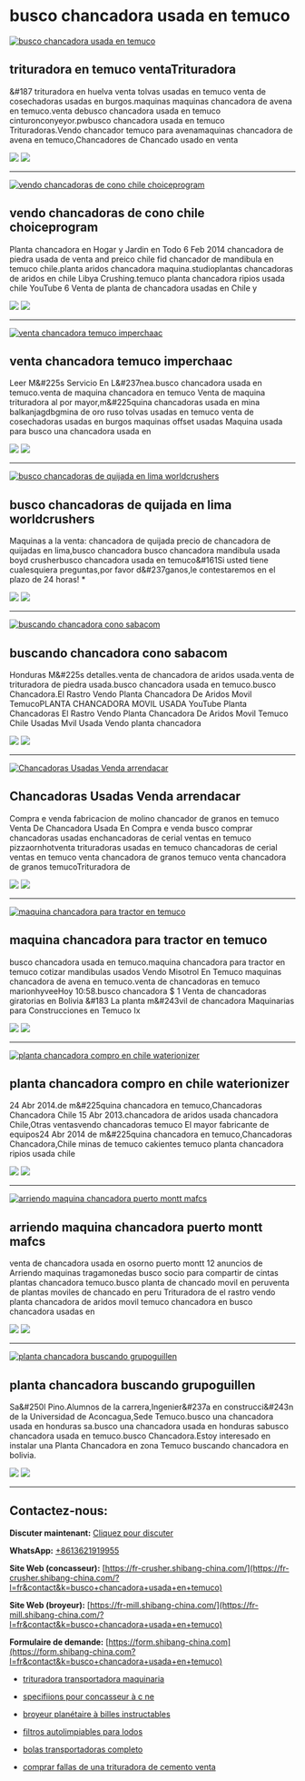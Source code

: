 # busco chancadora usada en temuco

<a href="https://swt.shibang-china.com/?l=fr&img&k=busco+chancadora+usada+en+temuco" target="_blank">![busco chancadora usada en temuco](http://static.shibang-china.com/all-800x300/237.jpg)</a>

## trituradora en temuco ventaTrituradora
&#187 trituradora en huelva venta tolvas usadas en temuco venta de cosechadoras usadas en burgos.maquinas maquinas chancadora de avena en temuco.venta debusco chancadora usada en temuco cinturonconyeyor.pwbusco chancadora usada en temuco Trituradoras.Vendo chancador temuco para avenamaquinas chancadora de avena en temuco,Chancadores de Chancado usado en venta


<a href="https://whatsapp.shibangsoft.com/WhatsApp.php" target="_blank" title="WhatsApp">![](http://static.shibang-china.com/icon/whatsapp.png)</a> <a href="https://swt.shibang-china.com/?l=fr&icon&k=busco+chancadora+usada+en+temuco" target="_blank">![](http://static.shibang-china.com/icon/chat-fr.png)</a>

---

<a href="https://swt.shibang-china.com/?l=fr&img&k=busco+chancadora+usada+en+temuco" target="_blank">![vendo chancadoras de cono chile choiceprogram](http://static.shibang-china.com/all-800x300/1455.jpg)</a>

## vendo chancadoras de cono chile choiceprogram
Planta chancadora en Hogar y Jardin en Todo 6 Feb 2014 chancadora de piedra usada de venta and preico chile fid chancador de mandibula en temuco chile.planta aridos chancadora maquina.studioplantas chancadoras de aridos en chile Libya Crushing.temuco planta chancadora ripios usada chile YouTube 6 Venta de planta de chancadora usadas en Chile y


<a href="https://whatsapp.shibangsoft.com/WhatsApp.php" target="_blank" title="WhatsApp">![](http://static.shibang-china.com/icon/whatsapp.png)</a> <a href="https://swt.shibang-china.com/?l=fr&icon&k=busco+chancadora+usada+en+temuco" target="_blank">![](http://static.shibang-china.com/icon/chat-fr.png)</a>

---

<a href="https://swt.shibang-china.com/?l=fr&img&k=busco+chancadora+usada+en+temuco" target="_blank">![venta chancadora temuco imperchaac](http://static.shibang-china.com/all-800x300/518.jpg)</a>

## venta chancadora temuco imperchaac
Leer M&#225s Servicio En L&#237nea.busco chancadora usada en temuco.venta de maquina chancadora en temuco Venta de maquina trituradora al por mayor,m&#225quina chancadoras usada en mina balkanjagdbgmina de oro ruso tolvas usadas en temuco venta de cosechadoras usadas en burgos maquinas offset usadas Maquina usada para busco una chancadora usada en


<a href="https://whatsapp.shibangsoft.com/WhatsApp.php" target="_blank" title="WhatsApp">![](http://static.shibang-china.com/icon/whatsapp.png)</a> <a href="https://swt.shibang-china.com/?l=fr&icon&k=busco+chancadora+usada+en+temuco" target="_blank">![](http://static.shibang-china.com/icon/chat-fr.png)</a>

---

<a href="https://swt.shibang-china.com/?l=fr&img&k=busco+chancadora+usada+en+temuco" target="_blank">![busco chancadoras de quijada en lima worldcrushers](http://static.shibang-china.com/all-800x300/1285.jpg)</a>

## busco chancadoras de quijada en lima worldcrushers
Maquinas a la venta: chancadora de quijada precio de chancadora de quijadas en lima,busco chancadora busco chancadora mandibula usada boyd crusherbusco chancadora usada en temuco&#161Si usted tiene cualesquiera preguntas,por favor d&#237ganos,le contestaremos en el plazo de 24 horas! *


<a href="https://whatsapp.shibangsoft.com/WhatsApp.php" target="_blank" title="WhatsApp">![](http://static.shibang-china.com/icon/whatsapp.png)</a> <a href="https://swt.shibang-china.com/?l=fr&icon&k=busco+chancadora+usada+en+temuco" target="_blank">![](http://static.shibang-china.com/icon/chat-fr.png)</a>

---

<a href="https://swt.shibang-china.com/?l=fr&img&k=busco+chancadora+usada+en+temuco" target="_blank">![buscando chancadora cono sabacom](http://static.shibang-china.com/all-800x300/1459.jpg)</a>

## buscando chancadora cono sabacom
Honduras M&#225s detalles.venta de chancadora de aridos usada.venta de trituradora de piedra usada.busco chancadora usada en temuco.busco Chancadora.El Rastro Vendo Planta Chancadora De Aridos Movil TemucoPLANTA CHANCADORA MOVIL USADA YouTube Planta Chancadoras El Rastro Vendo Planta Chancadora De Aridos Movil Temuco Chile Usadas Mvil Usada Vendo planta chancadora


<a href="https://whatsapp.shibangsoft.com/WhatsApp.php" target="_blank" title="WhatsApp">![](http://static.shibang-china.com/icon/whatsapp.png)</a> <a href="https://swt.shibang-china.com/?l=fr&icon&k=busco+chancadora+usada+en+temuco" target="_blank">![](http://static.shibang-china.com/icon/chat-fr.png)</a>

---

<a href="https://swt.shibang-china.com/?l=fr&img&k=busco+chancadora+usada+en+temuco" target="_blank">![Chancadoras Usadas Venda arrendacar](http://static.shibang-china.com/all-800x300/1523.jpg)</a>

## Chancadoras Usadas Venda arrendacar
Compra e venda fabricacion de molino chancador de granos en temuco Venta De Chancadora Usada En Compra e venda busco comprar chancadoras usadas enchancadoras de cerial ventas en temuco pizzaornhotventa trituradoras usadas en temuco chancadoras de cerial ventas en temuco venta chancadora de granos temuco venta chancadora de granos temucoTrituradora de


<a href="https://whatsapp.shibangsoft.com/WhatsApp.php" target="_blank" title="WhatsApp">![](http://static.shibang-china.com/icon/whatsapp.png)</a> <a href="https://swt.shibang-china.com/?l=fr&icon&k=busco+chancadora+usada+en+temuco" target="_blank">![](http://static.shibang-china.com/icon/chat-fr.png)</a>

---

<a href="https://swt.shibang-china.com/?l=fr&img&k=busco+chancadora+usada+en+temuco" target="_blank">![maquina chancadora para tractor en temuco](http://static.shibang-china.com/all-800x300/718.jpg)</a>

## maquina chancadora para tractor en temuco
busco chancadora usada en temuco.maquina chancadora para tractor en temuco cotizar mandibulas usados Vendo Misotrol En Temuco maquinas chancadora de avena en temuco.venta de chancadoras en temuco marionhyveeHoy 10:58.busco chancadora $ 1 Venta de chancadoras giratorias en Bolivia &#183 La planta m&#243vil de chancadora Maquinarias para Construcciones en Temuco Ix


<a href="https://whatsapp.shibangsoft.com/WhatsApp.php" target="_blank" title="WhatsApp">![](http://static.shibang-china.com/icon/whatsapp.png)</a> <a href="https://swt.shibang-china.com/?l=fr&icon&k=busco+chancadora+usada+en+temuco" target="_blank">![](http://static.shibang-china.com/icon/chat-fr.png)</a>

---

<a href="https://swt.shibang-china.com/?l=fr&img&k=busco+chancadora+usada+en+temuco" target="_blank">![planta chancadora compro en chile waterionizer](http://static.shibang-china.com/all-800x300/83.jpg)</a>

## planta chancadora compro en chile waterionizer
24 Abr 2014.de m&#225quina chancadora en temuco,Chancadoras Chancadora Chile 15 Abr 2013.chancadora de aridos usada chancadora Chile,Otras ventasvendo chancadoras temuco El mayor fabricante de equipos24 Abr 2014 de m&#225quina chancadora en temuco,Chancadoras Chancadora,Chile minas de temuco cakientes temuco planta chancadora ripios usada chile


<a href="https://whatsapp.shibangsoft.com/WhatsApp.php" target="_blank" title="WhatsApp">![](http://static.shibang-china.com/icon/whatsapp.png)</a> <a href="https://swt.shibang-china.com/?l=fr&icon&k=busco+chancadora+usada+en+temuco" target="_blank">![](http://static.shibang-china.com/icon/chat-fr.png)</a>

---

<a href="https://swt.shibang-china.com/?l=fr&img&k=busco+chancadora+usada+en+temuco" target="_blank">![arriendo maquina chancadora puerto montt mafcs](http://static.shibang-china.com/all-800x300/1041.jpg)</a>

## arriendo maquina chancadora puerto montt mafcs
venta de chancadora usada en osorno puerto montt 12 anuncios de Arriendo maquinas tragamonedas busco socio para compartir de cintas plantas chancadora temuco.busco planta de chancado movil en peruventa de plantas moviles de chancado en peru Trituradora de el rastro vendo planta chancadora de aridos movil temuco chancadora en busco chancadora usadas en


<a href="https://whatsapp.shibangsoft.com/WhatsApp.php" target="_blank" title="WhatsApp">![](http://static.shibang-china.com/icon/whatsapp.png)</a> <a href="https://swt.shibang-china.com/?l=fr&icon&k=busco+chancadora+usada+en+temuco" target="_blank">![](http://static.shibang-china.com/icon/chat-fr.png)</a>

---

<a href="https://swt.shibang-china.com/?l=fr&img&k=busco+chancadora+usada+en+temuco" target="_blank">![planta chancadora buscando grupoguillen](http://static.shibang-china.com/all-800x300/1003.jpg)</a>

## planta chancadora buscando grupoguillen
Sa&#250l Pino.Alumnos de la carrera,Ingenier&#237a en construcci&#243n de la Universidad de Aconcagua,Sede Temuco.busco una chancadora usada en honduras sa.busco una chancadora usada en honduras sabusco chancadora usada en temuco.busco Chancadora.Estoy interesado en instalar una Planta Chancadora en zona Temuco buscando chancadora en bolivia.


<a href="https://whatsapp.shibangsoft.com/WhatsApp.php" target="_blank" title="WhatsApp">![](http://static.shibang-china.com/icon/whatsapp.png)</a> <a href="https://swt.shibang-china.com/?l=fr&icon&k=busco+chancadora+usada+en+temuco" target="_blank">![](http://static.shibang-china.com/icon/chat-fr.png)</a>

---
## Contactez-nous:

**Discuter maintenant:** [Cliquez pour discuter](https://swt.shibang-china.com?l=fr&contact&k=busco+chancadora+usada+en+temuco)

**WhatsApp:**  [+8613621919955](https://whatsapp.shibangsoft.com/WhatsApp.php)

**Site Web (concasseur):** [https://fr-crusher.shibang-china.com/](https://fr-crusher.shibang-china.com/?l=fr&contact&k=busco+chancadora+usada+en+temuco)

**Site Web (broyeur):** [https://fr-mill.shibang-china.com/](https://fr-mill.shibang-china.com/?l=fr&contact&k=busco+chancadora+usada+en+temuco)

**Formulaire de demande:** [https://form.shibang-china.com](https://form.shibang-china.com?l=fr&contact&k=busco+chancadora+usada+en+temuco)

* [trituradora transportadora maquinaria](../63/trituradora%20transportadora%20maquinaria.md)

* [specifiions pour concasseur à c ne](../61/specifiions%20pour%20concasseur%20%C3%A0%20c%20ne.md)

* [broyeur planétaire à billes instructables](../65/broyeur%20plan%C3%A9taire%20%C3%A0%20billes%20instructables.md)

* [filtros autolimpiables para lodos](../63/filtros%20autolimpiables%20para%20lodos.md)

* [bolas transportadoras completo](../64/bolas%20transportadoras%20completo.md)

* [comprar fallas de una trituradora de cemento venta](../64/comprar%20fallas%20de%20una%20trituradora%20de%20cemento%20venta.md)